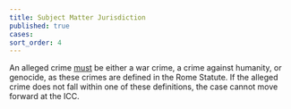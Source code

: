 ```yaml
---
title: Subject Matter Jurisdiction
published: true
cases:
sort_order: 4
---
```



An alleged crime&nbsp;<u>must</u>&nbsp;be either a war crime, a crime against humanity, or genocide, as these crimes are defined in the Rome Statute. If the alleged crime does not fall within one of these definitions, the case cannot move forward at the ICC.